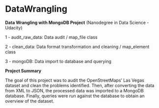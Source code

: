 DataWrangling
=============

**Data Wrangling with MongoDB Project** (Nanodegree in Data Science - Udacity)

1 - audit_raw_data: Data audit / map_file class

2 - clean_data: Data format transformation and cleaning / map_element class

3 - mongoDB: Data import to database and querying

**Project Summary**

The goal of this project was to audit the OpenStreetMaps’ Las Vegas dataset and clean the problems identified. Then, after converting the data from XML to JSON, the processed data was imported to a MongoDB database. Finally, queries were run against the database to obtain an overview of the dataset.
